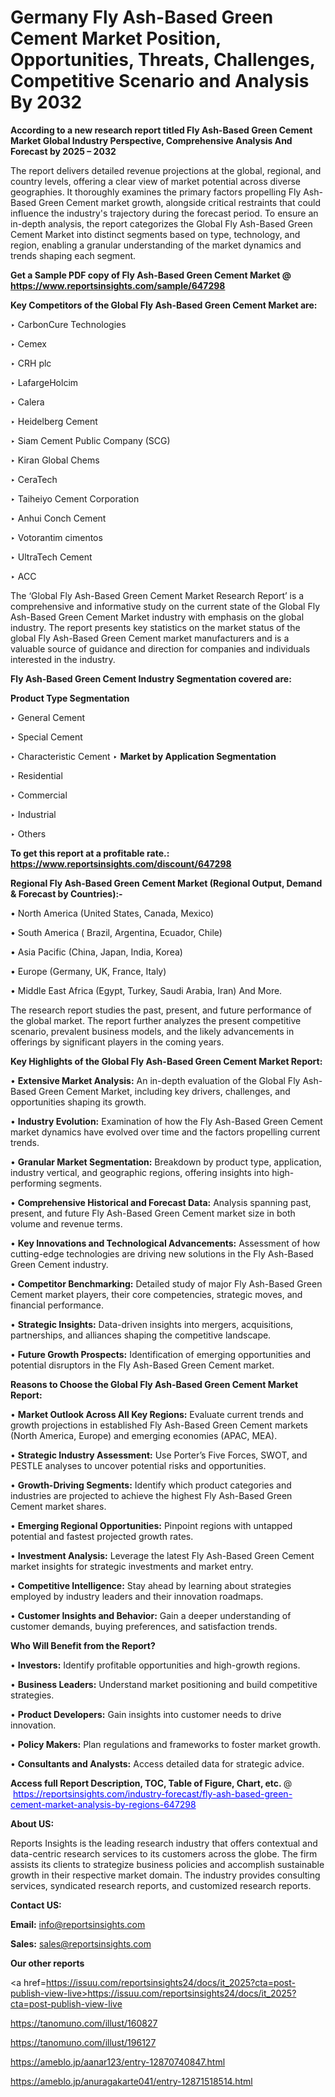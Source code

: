 # Germany Fly Ash-Based Green Cement Market Position, Opportunities, Threats, Challenges, Competitive Scenario and Analysis By 2032

<strong>According to a new research report titled Fly Ash-Based Green Cement Market Global Industry Perspective, Comprehensive Analysis And Forecast by 2025 – 2032</strong>

The report delivers detailed revenue projections at the global, regional, and country levels, offering a clear view of market potential across diverse geographies. It thoroughly examines the primary factors propelling Fly Ash-Based Green Cement market growth, alongside critical restraints that could influence the industry's trajectory during the forecast period. To ensure an in-depth analysis, the report categorizes the Global Fly Ash-Based Green Cement Market into distinct segments based on type, technology, and region, enabling a granular understanding of the market dynamics and trends shaping each segment.

<strong>Get a Sample PDF copy of Fly Ash-Based Green Cement Market </strong><strong>@<a href=https://www.reportsinsights.com/sample/647298 style=color:#0000ff;> https://www.reportsinsights.com/sample/647298</a></strong></font>

<strong>Key Competitors of the Global Fly Ash-Based Green Cement Market are:</strong>

‣ CarbonCure Technologies

‣ Cemex

‣ CRH plc

‣ LafargeHolcim

‣ Calera

‣ Heidelberg Cement

‣ Siam Cement Public Company (SCG)

‣ Kiran Global Chems

‣ CeraTech

‣ Taiheiyo Cement Corporation

‣ Anhui Conch Cement

‣ Votorantim cimentos

‣ UltraTech Cement

‣ ACC

The ‘Global Fly Ash-Based Green Cement Market Research Report’ is a comprehensive and informative study on the current state of the Global Fly Ash-Based Green Cement Market industry with emphasis on the global industry. The report presents key statistics on the market status of the global Fly Ash-Based Green Cement market manufacturers and is a valuable source of guidance and direction for companies and individuals interested in the industry.

<strong>Fly Ash-Based Green Cement Industry Segmentation covered are:</strong>

<strong>Product Type Segmentation</strong>

‣ General Cement

‣ Special Cement

‣ Characteristic Cement
‣ 
<strong>Market by Application Segmentation</strong>

‣ Residential

‣ Commercial

‣ Industrial

‣ Others

<strong>To get this report at a profitable rate.: <a href=https://www.reportsinsights.com/discount/647298 style=color:#0000ff;>https://www.reportsinsights.com/discount/647298</a></strong></font>

<strong>Regional Fly Ash-Based Green Cement Market (Regional Output, Demand &amp; Forecast by Countries):-</strong>

• North America (United States, Canada, Mexico)

• South America ( Brazil, Argentina, Ecuador, Chile)

• Asia Pacific (China, Japan, India, Korea)

• Europe (Germany, UK, France, Italy)

• Middle East Africa (Egypt, Turkey, Saudi Arabia, Iran) And More.

The research report studies the past, present, and future performance of the global market. The report further analyzes the present competitive scenario, prevalent business models, and the likely advancements in offerings by significant players in the coming years.

<strong>Key Highlights of the Global Fly Ash-Based Green Cement Market Report:</strong>

• <strong>Extensive Market Analysis:</strong> An in-depth evaluation of the Global Fly Ash-Based Green Cement Market, including key drivers, challenges, and opportunities shaping its growth.

• <strong>Industry Evolution:</strong> Examination of how the Fly Ash-Based Green Cement market dynamics have evolved over time and the factors propelling current trends.

• <strong>Granular Market Segmentation:</strong> Breakdown by product type, application, industry vertical, and geographic regions, offering insights into high-performing segments.

• <strong>Comprehensive Historical and Forecast Data:</strong> Analysis spanning past, present, and future Fly Ash-Based Green Cement market size in both volume and revenue terms.

• <strong>Key Innovations and Technological Advancements:</strong> Assessment of how cutting-edge technologies are driving new solutions in the Fly Ash-Based Green Cement industry.

• <strong>Competitor Benchmarking:</strong> Detailed study of major Fly Ash-Based Green Cement market players, their core competencies, strategic moves, and financial performance.

• <strong>Strategic Insights:</strong> Data-driven insights into mergers, acquisitions, partnerships, and alliances shaping the competitive landscape.

• <strong>Future Growth Prospects:</strong> Identification of emerging opportunities and potential disruptors in the Fly Ash-Based Green Cement market.

<strong>Reasons to Choose the Global Fly Ash-Based Green Cement Market Report:</strong>

• <strong>Market Outlook Across All Key Regions:</strong> Evaluate current trends and growth projections in established Fly Ash-Based Green Cement markets (North America, Europe) and emerging economies (APAC, MEA).

• <strong>Strategic Industry Assessment:</strong> Use Porter’s Five Forces, SWOT, and PESTLE analyses to uncover potential risks and opportunities.

• <strong>Growth-Driving Segments:</strong> Identify which product categories and industries are projected to achieve the highest Fly Ash-Based Green Cement market shares.

• <strong>Emerging Regional Opportunities:</strong> Pinpoint regions with untapped potential and fastest projected growth rates.

• <strong>Investment Analysis:</strong> Leverage the latest Fly Ash-Based Green Cement market insights for strategic investments and market entry.

• <strong>Competitive Intelligence:</strong> Stay ahead by learning about strategies employed by industry leaders and their innovation roadmaps.

• <strong>Customer Insights and Behavior:</strong> Gain a deeper understanding of customer demands, buying preferences, and satisfaction trends.

<strong>Who Will Benefit from the Report?</strong>

• <strong>Investors:</strong> Identify profitable opportunities and high-growth regions.

• <strong>Business Leaders:</strong> Understand market positioning and build competitive strategies.

• <strong>Product Developers:</strong> Gain insights into customer needs to drive innovation.

• <strong>Policy Makers:</strong> Plan regulations and frameworks to foster market growth.

• <strong>Consultants and Analysts:</strong> Access detailed data for strategic advice.
</ul>
<strong>Access full Report Description, TOC, Table of Figure, Chart, etc. </strong>@  <a href=https://reportsinsights.com/industry-forecast/fly-ash-based-green-cement-market-analysis-by-regions-647298 style=color:#0000ff;>https://reportsinsights.com/industry-forecast/fly-ash-based-green-cement-market-analysis-by-regions-647298</a></font>

<strong><strong>About US</strong>:</strong>

Reports Insights is the leading research industry that offers contextual and data-centric research services to its customers across the globe. The firm assists its clients to strategize business policies and accomplish sustainable growth in their respective market domain. The industry provides consulting services, syndicated research reports, and customized research reports.

<strong>Contact US:</strong>

<p class=""""><b>Email:</b> <a href=mailto:info@reportsinsights.com>info@reportsinsights.com</a></p>
<p class=""""><b>Sales:</b> <a href=mailto:sales@reportsinsights.com>sales@reportsinsights.com</a></p>

<strong>Our other reports</strong>

<a href=https://issuu.com/reportsinsights24/docs/it_2025?cta=post-publish-view-live>https://issuu.com/reportsinsights24/docs/it_2025?cta=post-publish-view-live</a>

<a href=https://tanomuno.com/illust/160827>https://tanomuno.com/illust/160827</a>

<a href=https://tanomuno.com/illust/196127>https://tanomuno.com/illust/196127</a>

<a href=https://ameblo.jp/aanar123/entry-12870740847.html>https://ameblo.jp/aanar123/entry-12870740847.html</a>

<a href=https://ameblo.jp/anuragakarte041/entry-12871518514.html>https://ameblo.jp/anuragakarte041/entry-12871518514.html</a>
